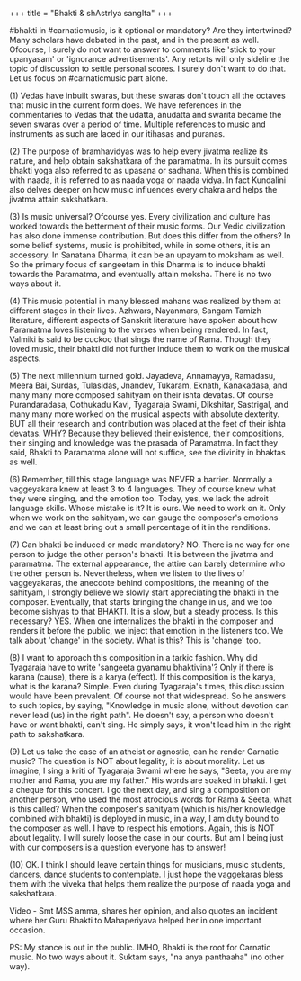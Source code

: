 +++
title = "Bhakti & shAstrIya sangIta"
+++

#bhakti in #carnaticmusic, is it optional or mandatory? Are they intertwined? Many scholars have debated in the past, and in the present as well. Ofcourse, I surely do not want to answer to comments like 'stick to your upanyasam' or 'ignorance advertisements'. Any retorts will only sideline the topic of discussion to settle personal scores. I surely don't want to do that. Let us focus on #carnaticmusic part alone.

(1) Vedas have inbuilt swaras, but these swaras don't touch all the octaves that music in the current form does. We have references in the commentaries to Vedas that the udatta, anudatta and swarita became the seven swaras over a period of time. Multiple references to music and instruments as such are laced in our itihasas and puranas.

(2) The purpose of bramhavidyas was to help every jivatma realize its nature, and help obtain sakshatkara of the paramatma. In its pursuit comes bhakti yoga also referred to as upasana or sadhana. When this is combined with naada, it is referred to as naada yoga or naada vidya. In fact Kundalini also delves deeper on how music influences every chakra and helps the jivatma attain sakshatkara.

(3) Is music universal? Ofcourse yes. Every civilization and culture has worked towards the betterment of their music forms. Our Vedic civilization has also done immense contribution. But does this differ from the others? In some belief systems, music is prohibited, while in some others, it is an accessory. In Sanatana Dharma, it can be an upayam to moksham as well. So the primary focus of sangeetam in this Dharma is to induce bhakti towards the Paramatma, and eventually attain moksha. There is no two ways about it.

(4) This music potential in many blessed mahans was realized by them at different stages in their lives. Azhwars, Nayanmars, Sangam Tamizh literature, different aspects of Sanskrit literature have spoken about how Paramatma loves listening to the verses when being rendered. In fact, Valmiki is said to be cuckoo that sings the name of Rama. Though they loved music, their bhakti did not further induce them to work on the musical aspects.

(5) The next millennium turned gold. Jayadeva, Annamayya, Ramadasu, Meera Bai, Surdas, Tulasidas, Jnandev, Tukaram, Eknath, Kanakadasa, and many many more composed sahityam on their ishta devatas. Of course Purandaradasa, Oothukadu Kavi, Tyagaraja Swami, Dikshitar, Sastrigal, and many many more worked on the musical aspects with absolute dexterity. BUT all their research and contribution was placed at the feet of their ishta devatas. WHY? Because they believed their existence, their compositions, their singing and knowledge was the prasada of Paramatma. In fact they said, Bhakti to Paramatma alone will not suffice, see the divinity in bhaktas as well.

(6) Remember, till this stage language was NEVER a barrier. Normally a vaggeyakara knew at least 3 to 4 languages. They of course knew what they were singing, and the emotion too. Today, yes, we lack the adroit language skills. Whose mistake is it? It is ours. We need to work on it. Only when we work on the sahityam, we can gauge the composer's emotions and we can at least bring out a small percentage of it in the renditions.

(7) Can bhakti be induced or made mandatory? NO. There is no way for one person to judge the other person's bhakti. It is between the jivatma and paramatma. The external appearance, the attire can barely determine who the other person is. Nevertheless, when we listen to the lives of vaggeyakaras, the anecdote behind compositions, the meaning of the sahityam, I strongly believe we slowly start appreciating the bhakti in the composer. Eventually, that starts bringing the change in us, and we too become sishyas to that BHAKTI. It is a slow, but a steady process. Is this necessary? YES. When one internalizes the bhakti in the composer and renders it before the public, we inject that emotion in the listeners too. We talk about 'change' in the society. What is this? This is 'change' too.

(8) I want to approach this composition in a tarkic fashion. Why did Tyagaraja have to write 'sangeeta gyanamu bhaktivina'? Only if there is karana (cause), there is a karya (effect). If this composition is the karya, what is the karana? Simple. Even during Tyagaraja's times, this discussion would have been prevalent. Of course not that widespread. So he answers to such topics, by saying, "Knowledge in music alone, without devotion can never lead (us) in the right path". He doesn't say, a person who doesn't have or want bhakti, can't sing. He simply says, it won't lead him in the right path to sakshatkara.

(9) Let us take the case of an atheist or agnostic, can he render Carnatic music? The question is NOT about legality, it is about morality. Let us imagine, I sing a kriti of Tyagaraja Swami where he says, "Seeta, you are my mother and Rama, you are my father." His words are soaked in bhakti. I get a cheque for this concert. I go the next day, and sing a composition on another person, who used the most atrocious words for Rama & Seeta, what is this called? When the composer's sahityam (which is his/her knowledge combined with bhakti) is deployed in music, in a way, I am duty bound to the composer as well. I have to respect his emotions. Again, this is NOT about legality. I will surely loose the case in our courts. But am I being just with our composers is a question everyone has to answer!

(10) OK. I think I should leave certain things for musicians, music students, dancers, dance students to contemplate. I just hope the vaggekaras bless them with the viveka that helps them realize the purpose of naada yoga and sakshatkara.

Video - Smt MSS amma, shares her opinion, and also quotes an incident where her Guru Bhakti to Mahaperiyava helped her in one important occasion.

PS: My stance is out in the public. IMHO, Bhakti is the root for Carnatic music. No two ways about it. Suktam says, "na anya panthaaha" (no other way).